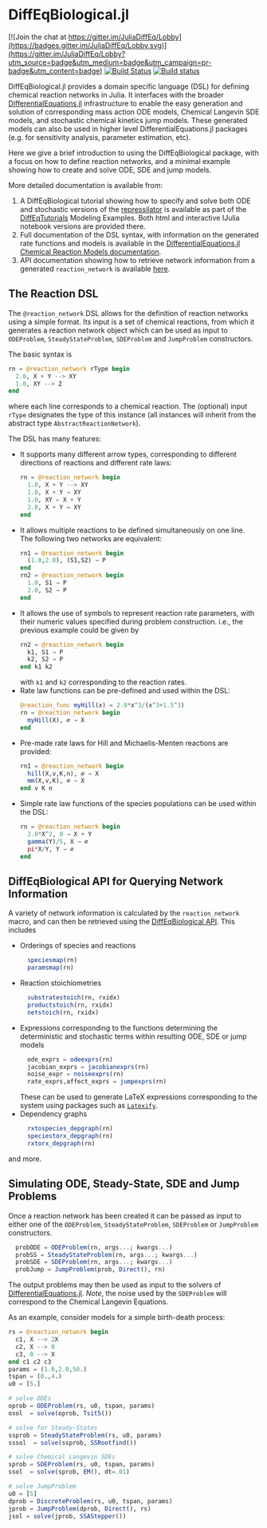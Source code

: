 # DiffEqBiological.jl

[![Join the chat at https://gitter.im/JuliaDiffEq/Lobby](https://badges.gitter.im/JuliaDiffEq/Lobby.svg)](https://gitter.im/JuliaDiffEq/Lobby?utm_source=badge&utm_medium=badge&utm_campaign=pr-badge&utm_content=badge)
[![Build Status](https://travis-ci.org/JuliaDiffEq/DiffEqBiological.jl.svg?branch=master)](https://travis-ci.org/JuliaDiffEq/DiffEqBiological.jl)
[![Build status](https://ci.appveyor.com/api/projects/status/y62d627e5hd513wf/branch/master?svg=true)](https://ci.appveyor.com/project/ChrisRackauckas/diffeqbiological-jl/branch/master)
<!-- [![Coverage Status](https://coveralls.io/repos/ChrisRackauckas/DiffEqBiological.jl/badge.svg?branch=master&service=github)](https://coveralls.io/github/JuliaDiffEq/DiffEqBiological.jl?branch=master)
[![codecov.io](http://codecov.io/github/ChrisRackauckas/DiffEqBiological.jl/coverage.svg?branch=master)](http://codecov.io/github/JuliaDiffEq/DiffEqBiological.jl?branch=master) -->

DiffEqBiological.jl provides a domain specific language (DSL) for defining
chemical reaction networks in Julia. It interfaces with the broader
[DifferentialEquations.jl](http://juliadiffeq.org) infrastructure to enable the
easy generation and solution of corresponding mass action ODE models, Chemical
Langevin SDE models, and stochastic chemical kinetics jump models. These
generated models can also be used in higher level DifferentialEquations.jl
packages (e.g. for sensitivity analysis, parameter estimation, etc).

Here we give a brief introduction to using the DiffEqBiological package, with
a focus on how to define reaction networks, and a minimal example showing how to
create and solve ODE, SDE and jump models.

More detailed documentation is available from:
1. A DiffEqBiological tutorial showing how to specify and solve both ODE and
   stochastic versions of the
   [repressilator](https://en.wikipedia.org/wiki/Repressilator) is available as
   part of the
   [DiffEqTutorials](https://github.com/JuliaDiffEq/DiffEqTutorials.jl) Modeling
   Examples. Both html and interactive IJulia notebook versions are provided there.
2. Full documentation of the DSL syntax, with information on the generated rate
   functions and models is available in the [DifferentialEquations.jl Chemical
   Reaction Models
   documentation](http://docs.juliadiffeq.org/latest/models/biological.html).
3. API documentation showing how to retrieve network information from a
   generated `reaction_network` is available
   [here](http://docs.juliadiffeq.org/latest/apis/diffeqbio.html).

## The Reaction DSL

The `@reaction_network` DSL allows for the definition of reaction networks using
a simple format. Its input is a set of chemical reactions, from which it
generates a reaction network object which can be used as input to `ODEProblem`,
`SteadyStateProblem`, `SDEProblem` and `JumpProblem` constructors.

The basic syntax is
```julia
rn = @reaction_network rType begin
  2.0, X + Y --> XY               
  1.0, XY --> Z            
end
```
where each line corresponds to a chemical reaction. The (optional) input `rType`
designates the type of this instance (all instances will inherit from the
abstract type `AbstractReactionNetwork`).

The DSL has many features:
* It supports many different arrow types, corresponding to different directions
  of reactions and different rate laws:
  ```julia
  rn = @reaction_network begin
    1.0, X + Y --> XY               
    1.0, X + Y → XY      
    1.0, XY ← X + Y      
    2.0, X + Y ↔ XY               
  end
  ```
* It allows multiple reactions to be defined simultaneously on one line. The
  following two networks are equivalent:
  ```julia
  rn1 = @reaction_network begin
    (1.0,2.0), (S1,S2) → P             
  end
  rn2 = @reaction_network begin
    1.0, S1 → P     
    2.0, S2 → P
  end
  ```
* It allows the use of symbols to represent reaction rate parameters, with their
  numeric values specified during problem construction. i.e., the previous
  example could be given by
  ```julia
  rn2 = @reaction_network begin
    k1, S1 → P     
    k2, S2 → P
  end k1 k2 
  ```
  with `k1` and `k2` corresponding to the reaction rates.
* Rate law functions can be pre-defined and used within the DSL:
  ```julia
  @reaction_func myHill(x) = 2.0*x^3/(x^3+1.5^3)
  rn = @reaction_network begin
    myHill(X), ∅ → X
  end
  ```
* Pre-made rate laws for Hill and Michaelis-Menten reactions are provided:
  ```julia
  rn1 = @reaction_network begin
    hill(X,v,K,n), ∅ → X
    mm(X,v,K), ∅ → X
  end v K n
  ```
* Simple rate law functions of the species populations can be used within the DSL:
  ```julia
  rn = @reaction_network begin
    2.0*X^2, 0 → X + Y
    gamma(Y)/5, X → ∅
    pi*X/Y, Y → ∅
  end
  ```

## DiffEqBiological API for Querying Network Information

A variety of network information is calculated by the `reaction_network` macro,
and can then be retrieved using the [DiffEqBiological
API](http://docs.juliadiffeq.org/latest/apis/diffeqbio.html). This includes

* Orderings of species and reactions
  ```julia
    speciesmap(rn)
    paramsmap(rn)
  ```
* Reaction stoichiometries
  ```julia
    substratestoich(rn, rxidx)
    productstoich(rn, rxidx)
    netstoich(rn, rxidx)
  ```
* Expressions corresponding to the functions determining the deterministic and
  stochastic terms within resulting ODE, SDE or jump models
  ```julia
    ode_exprs = odeexprs(rn)
    jacobian_exprs = jacobianexprs(rn)
    noise_expr = noiseexprs(rn)
    rate_exprs,affect_exprs = jumpexprs(rn)  
  ```
  These can be used to generate LaTeX expressions corresponding to the system
  using packages such as [`Latexify`](https://github.com/korsbo/Latexify.jl).
* Dependency graphs
  ```julia
    rxtospecies_depgraph(rn)
    speciestorx_depgraph(rn)
    rxtorx_depgraph(rn)
  ```
and more.

## Simulating ODE, Steady-State, SDE and Jump Problems

Once a reaction network has been created it can be passed as input to either one
of the `ODEProblem`, `SteadyStateProblem`, `SDEProblem` or `JumpProblem`
constructors.
```julia
  probODE = ODEProblem(rn, args...; kwargs...)      
  probSS = SteadyStateProblem(rn, args...; kwargs...)
  probSDE = SDEProblem(rn, args...; kwargs...)
  probJump = JumpProblem(prob, Direct(), rn)
```
The output problems may then be used as input to the solvers of
[DifferentialEquations.jl](http://juliadiffeq.org/). *Note*, the noise used by
the `SDEProblem` will correspond to the Chemical Langevin Equations. 

As an example, consider models for a simple birth-death process:
```julia
rs = @reaction_network begin
  c1, X --> 2X
  c2, X --> 0
  c3, 0 --> X
end c1 c2 c3
params = (1.0,2.0,50.)
tspan = (0.,4.)
u0 = [5.]

# solve ODEs
oprob = ODEProblem(rs, u0, tspan, params)
osol  = solve(oprob, Tsit5())

# solve for Steady-States
ssprob = SteadyStateProblem(rs, u0, params)
sssol  = solve(ssprob, SSRootfind())

# solve Chemical Langevin SDEs
sprob = SDEProblem(rs, u0, tspan, params)
ssol  = solve(sprob, EM(), dt=.01)

# solve JumpProblem
u0 = [5]
dprob = DiscreteProblem(rs, u0, tspan, params)
jprob = JumpProblem(dprob, Direct(), rs)
jsol = solve(jprob, SSAStepper())
```

